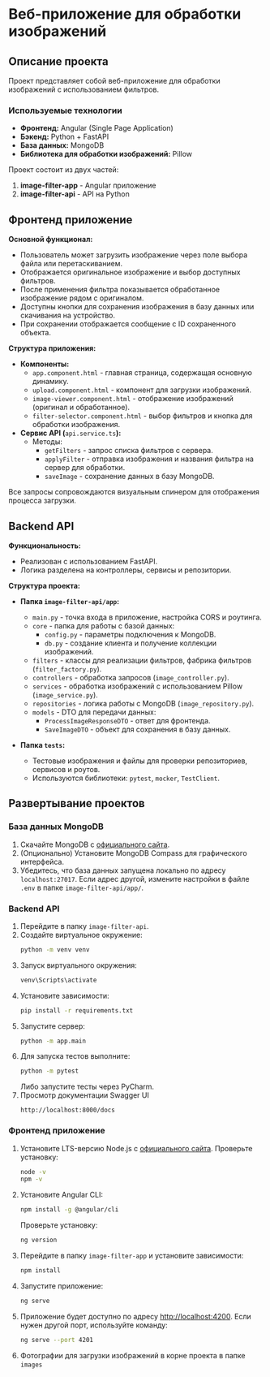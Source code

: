 # Веб-приложение для обработки изображений

## Описание проекта

Проект представляет собой веб-приложение для обработки изображений с использованием фильтров.

### Используемые технологии

- **Фронтенд:** Angular (Single Page Application)
- **Бэкенд:** Python + FastAPI
- **База данных:** MongoDB
- **Библиотека для обработки изображений:** Pillow

Проект состоит из двух частей:

1. **image-filter-app** - Angular приложение
2. **image-filter-api** - API на Python

## Фронтенд приложение

**Основной функционал:**

- Пользователь может загрузить изображение через поле выбора файла или перетаскиванием.
- Отображается оригинальное изображение и выбор доступных фильтров.
- После применения фильтра показывается обработанное изображение рядом с оригиналом.
- Доступны кнопки для сохранения изображения в базу данных или скачивания на устройство.
- При сохранении отображается сообщение с ID сохраненного объекта.

**Структура приложения:**

- **Компоненты:**
  - `app.component.html` - главная страница, содержащая основную динамику.
  - `upload.component.html` - компонент для загрузки изображений.
  - `image-viewer.component.html` - отображение изображений (оригинал и обработанное).
  - `filter-selector.component.html` - выбор фильтров и кнопка для обработки изображения.
- **Сервис API (**`api.service.ts`**):**
  - Методы:
    - `getFilters` - запрос списка фильтров с сервера.
    - `applyFilter` - отправка изображения и названия фильтра на сервер для обработки.
    - `saveImage` - сохранение данных в базу MongoDB.

Все запросы сопровождаются визуальным спинером для отображения процесса загрузки.

## Backend API

**Функциональность:**

- Реализован с использованием FastAPI.
- Логика разделена на контроллеры, сервисы и репозитории.

**Структура проекта:**

- **Папка ****`image-filter-api/app`****:**

  - `main.py` - точка входа в приложение, настройка CORS и роутинга.
  - `core` - папка для работы с базой данных:
    - `config.py` - параметры подключения к MongoDB.
    - `db.py` - создание клиента и получение коллекции изображений.
  - `filters` - классы для реализации фильтров, фабрика фильтров (`filter_factory.py`).
  - `controllers` - обработка запросов (`image_controller.py`).
  - `services` - обработка изображений с использованием Pillow (`image_service.py`).
  - `repositories` - логика работы с MongoDB (`image_repository.py`).
  - `models` - DTO для передачи данных:
    - `ProcessImageResponseDTO` - ответ для фронтенда.
    - `SaveImageDTO` - объект для сохранения в базу данных.

- **Папка ****`tests`****:**

  - Тестовые изображения и файлы для проверки репозиториев, сервисов и роутов.
  - Используются библиотеки: `pytest`, `mocker`, `TestClient`.

## Развертывание проектов

### База данных MongoDB

1. Скачайте MongoDB с [официального сайта](https://www.mongodb.com/docs/manual/tutorial/install-mongodb-on-windows/).
2. (Опционально) Установите MongoDB Compass для графического интерфейса.
3. Убедитесь, что база данных запущена локально по адресу `localhost:27017`. Если адрес другой, измените настройки в файле `.env` в папке `image-filter-api/app/`.

### Backend API

1. Перейдите в папку `image-filter-api`.
2. Создайте виртуальное окружение:
   ```bash
   python -m venv venv
   ```
3. Запуск виртуального окружения:
   ```bash
   venv\Scripts\activate
   ```
4. Установите зависимости:
   ```bash
   pip install -r requirements.txt
   ```
5. Запустите сервер:
   ```bash
   python -m app.main
   ```
6. Для запуска тестов выполните:
   ```bash
   python -m pytest
   ```
   Либо запустите тесты через PyCharm.
7. Просмотр документации Swagger UI
    ```
   http://localhost:8000/docs
   ```

### Фронтенд приложение

1. Установите LTS-версию Node.js с [официального сайта](https://nodejs.org/en). Проверьте установку:
   ```bash
   node -v
   npm -v
   ```
2. Установите Angular CLI:
   ```bash
   npm install -g @angular/cli
   ```
   Проверьте установку:
   ```bash
   ng version
   ```
3. Перейдите в папку `image-filter-app` и установите зависимости:
   ```bash
   npm install
   ```
4. Запустите приложение:
   ```bash
   ng serve
   ```
5. Приложение будет доступно по адресу [http://localhost:4200](http://localhost:4200). Если нужен другой порт, используйте команду:
   ```bash
   ng serve --port 4201
   ```
6. Фотографии для загрузки изображений в корне проекта в папке `images`

